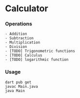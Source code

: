 # Calculator
### Operations
    - Addition
    - Subtraction
    - Multiplication
    - Division
    - [TODO] Trigonometric functions
    - [TODO] Calculus
    - [TODO] logarithmic function    

### Usage
    dart pub get
    javac Main.java
    java Main